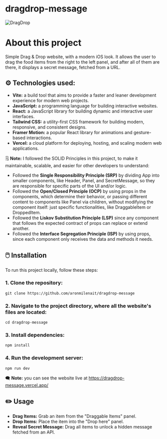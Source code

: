 # dragdrop-message
![DragDrop](https://github.com/user-attachments/assets/e738d2ff-b731-4890-b51e-858e088c7eae)

# About this project
Simple Drag & Drop website, with a modern iOS look. It allows the user to drag the food items from the right to the left panel, and after all of them are there, it displays a secret message, fetched from a URL.

## ⚙️ Technologies used:
- **Vite:** a build tool that aims to provide a faster and leaner development experience for modern web projects.
- **JavaScript:** a programming language for building interactive websites.
- **React:** a JavaScript library for building dynamic and interactive user interfaces.
- **Tailwind CSS:** a utility-first CSS framework for building modern, responsive, and consistent designs.
- **Framer Motion:** a popular React library for animations and gesture-based interactions.
- **Vercel:** a cloud platform for deploying, hosting, and scaling modern web applications.

🗒️ **Note:** I followed the SOLID Principles in this project, to make it maintainable, scalable, and easier for other developers to understand:

- Followed the **Single Responsibility Principle (SRP)** by dividing App into smaller components, like Header, Panel, and SecretMessage, so they are responsible for specific parts of the UI and/or logic.
- Followed the **Open/Closed Principle (OCP)** by using props in the components, which determine their behavior, or passing different content to components like Panel via children, without modifying the component itself: just specific functionalities, like DraggableItem or DroppedItem.
- Followed the **Liskov Substitution Principle (LSP)** since any component that follows the expected contract of props can replace or extend another.
- Followed the **Interface Segregation Principle (ISP)** by using props, since each component only receives the data and methods it needs.

## 🖱️ Installation
To run this project locally, follow these steps:

### 1. Clone the repository:
``
git clone https://github.com/aronmilenait/dragdrop-message
``
### 2. Navigate to the project directory, where all the website's files are located:
``
cd dragdrop-message
``

### 3. Install dependencies:
``
npm install
``
### 4. Run the development server:
``
npm run dev
``

:left_speech_bubble: **Note:** you can see the website live at https://dragdrop-message.vercel.app/

## ✏️ Usage
- **Drag Items:** Grab an item from the "Draggable Items" panel.
- **Drop Items:** Place the item into the "Drop here" panel.
- **Reveal Secret Message:** Drag all items to unlock a hidden message fetched from an API.

